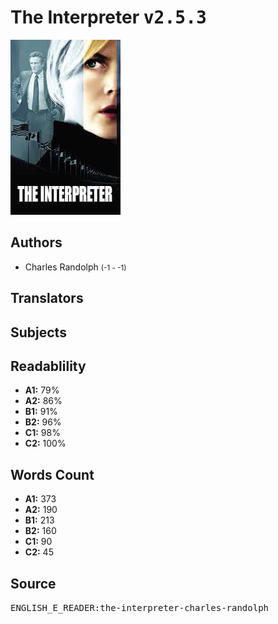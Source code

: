 # The Interpreter <kbd>v2.5.3</kbd>

![](./cover.medium.jpg "")

## Authors


 - Charles Randolph <small>(-1 - -1)</small>

## Translators



## Subjects



## Readablility


 - **A1:** 79%
 - **A2:** 86%
 - **B1:** 91%
 - **B2:** 96%
 - **C1:** 98%
 - **C2:** 100%

## Words Count


 - **A1:** 373
 - **A2:** 190
 - **B1:** 213
 - **B2:** 160
 - **C1:** 90
 - **C2:** 45

## Source


<kbd>ENGLISH_E_READER:the-interpreter-charles-randolph</kbd>
